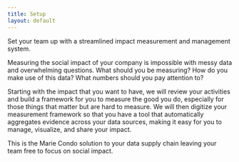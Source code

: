 ```yaml
---
title: Setup
layout: default
---
```

Set your team up with a streamlined impact measurement and management system.

Measuring the social impact of your company is impossible with messy data and overwhelming questions. What should you be measuring? How do you make use of this data? What numbers should you pay attention to?

Starting with the impact that you want to have, we will review your activities and build a framework for you to measure the good you do, especially for those things that matter but are hard to measure. We will then digitize your measurement framework so that you have a tool that automatically aggregates evidence across your data sources, making it easy for you to manage, visualize, and share your impact.

This is the Marie Condo solution to your data supply chain leaving your team free to focus on social impact.
